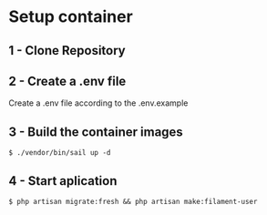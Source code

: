 # Setup container

## 1 - Clone Repository

## 2 - Create a .env file
Create a .env file according to the .env.example

## 3 - Build the container images
```
$ ./vendor/bin/sail up -d
```

## 4 - Start aplication
```
$ php artisan migrate:fresh && php artisan make:filament-user
```